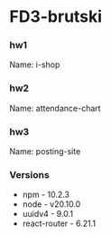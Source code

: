 # FD3-brutski

### hw1
Name: i-shop

### hw2
Name: attendance-chart

### hw3
Name: posting-site

### Versions
* npm - 10.2.3
* node - v20.10.0
* uuidv4 - 9.0.1
* react-router - 6.21.1